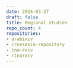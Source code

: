 ```yaml
---
date: 2024-03-27
draft: false
title: Regional studies
repo_count: 4
repositories:
- arabixiv
- crossasia-repository
- ina-rxiv
- rinarxiv
---
```



